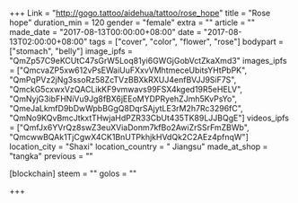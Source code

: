 +++
Link = "http://gogo.tattoo/aidehua/tattoo/rose_hope"
title = "Rose hope"
duration_min = 120
gender = "female"
extra = ""
article = ""
made_date = "2017-08-13T00:00:00+08:00"
date = "2017-08-13T02:00:00+08:00"
tags = ["cover", "color", "flower", "rose"]
bodypart = ["stomach", "belly"]
image_ipfs = "QmZp57C9eKCUtC47sGrW5Loq81yi6GWGjGobVctZkaXmd3"
images_ipfs = ["QmcvaZP5xw612vPsEWaiUuFXxvVMhtmeceUbitsYHtPbPK",
"QmPqPVz2jNg3ssoRz58ZcTVzBBXkRXUJ4enfBVJJ9SiF7S",
"QmckG5cxwxVzQACLikKF9vmwavs99FSX4kged19R5eHELV",
"QmNyjG3ibFHNiVu9Jg8fBX6jEEoMYDPRyehZJmh5KvPsYo",
"QmeJaLkmfD9bDwWpbBGgQ8DqrSAjytLE3rM2h7Rc3296fC",
"QmNo9KQvBmcJtkxtTHwjaHdPZR33CbUt435TK89LJJBQgE"]
videos_ipfs = ["QmfJx6YVrQz8swZ3euXViaDonm7kfBo2AwiZrSSrFmZBWb",
"QmcwwBQAk1TjCgwX4CK1BnUTPkhjkHVdQk2C2AEz4pfnqW"]
location_city = "Shaxi"
location_country = " Jiangsu"
made_at_shop = "tangka"
previous = ""

[blockchain]
  steem = ""
  golos = ""

+++
